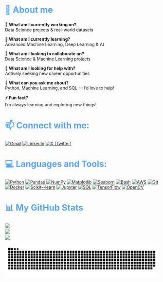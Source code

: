 <h2 style="font-size: 28px; font-weight: bold; color: #58a6ff;">
  👤 About me
</h2>

 **🔭 What am I currently working on?**  
Data Science projects & real-world datasets  

**🌱 What am I currently learning?**  
Advanced Machine Learning, Deep Learning & AI  

**👯 What am I looking to collaborate on?**  
Data Science & Machine Learning projects  

**🤝 What am I looking for help with?**  
Actively seeking new career opportunities  

**💬 What can you ask me about?**  
Python, Machine Learning, and SQL — I’d love to help!  

**⚡ Fun fact?**  
I’m always learning and exploring new things!  

<h2 style="font-size: 28px; font-weight: bold; color: #58a6ff;">
  📫 Connect with me:
</h2>

[![Gmail](https://img.shields.io/badge/Gmail-Connect-%23EA4335.svg?style=flat&logo=gmail&logoColor=white)](mailto:krishnanivja249@gmail.com)
[![LinkedIn](https://img.shields.io/badge/LinkedIn-Connect-%230077B5.svg?style=flat&logo=linkedin&logoColor=white)](https://www.linkedin.com/in/krishnanivja/)
[![X (Twitter)](https://img.shields.io/badge/X-Follow-%23000000.svg?style=flat&logo=x&logoColor=white)](https://twitter.com/nivja13838)

<h2 style="font-size: 28px; font-weight: bold; color: #58a6ff;">
  💻 Languages and Tools:
</h2>

[![Python](https://img.shields.io/badge/Python-3776AB?style=for-the-badge&logo=python&logoColor=white)](https://www.python.org) [![Pandas](https://img.shields.io/badge/Pandas-150458?style=for-the-badge&logo=pandas&logoColor=white)](https://pandas.pydata.org/) [![NumPy](https://img.shields.io/badge/NumPy-013243?style=for-the-badge&logo=numpy&logoColor=white)](https://numpy.org/) [![Matplotlib](https://img.shields.io/badge/Matplotlib-11557C?style=for-the-badge&logo=python&logoColor=white)](https://matplotlib.org/) [![Seaborn](https://img.shields.io/badge/Seaborn-3776AB?style=for-the-badge&logo=python&logoColor=white)](https://seaborn.pydata.org/) [![Bash](https://img.shields.io/badge/Bash-4EAA25?style=for-the-badge&logo=gnu-bash&logoColor=white)](https://www.gnu.org/software/bash/) [![AWS](https://img.shields.io/badge/AWS-FF9900?style=for-the-badge&logo=amazon-aws&logoColor=white)](https://aws.amazon.com/) [![Git](https://img.shields.io/badge/Git-F05032?style=for-the-badge&logo=git&logoColor=white)](https://git-scm.com/) [![Docker](https://img.shields.io/badge/Docker-2496ED?style=for-the-badge&logo=docker&logoColor=white)](https://www.docker.com/) [![Scikit--learn](https://img.shields.io/badge/Scikit--learn-F7931E?style=for-the-badge&logo=scikit-learn&logoColor=white)](https://scikit-learn.org/) [![Jupyter](https://img.shields.io/badge/Jupyter-F37626?style=for-the-badge&logo=jupyter&logoColor=white)](https://jupyter.org/) [![SQL](https://img.shields.io/badge/SQL-003B57?style=for-the-badge&logo=sqlite&logoColor=white)](https://www.w3schools.com/sql/) [![TensorFlow](https://img.shields.io/badge/TensorFlow-FF6F00?style=for-the-badge&logo=tensorflow&logoColor=white)](https://www.tensorflow.org/) [![OpenCV](https://img.shields.io/badge/OpenCV-5C3EE8?style=for-the-badge&logo=opencv&logoColor=white)](https://opencv.org/)
</p>

<h2 style="font-size: 28px; font-weight: bold; color: #58a6ff;">
  📊 My GitHub Stats
</h2>

![](https://github-readme-stats.vercel.app/api/top-langs/?username=krishnanivja12&theme=dark&hide_border=false&include_all_commits=true&count_private=true&layout=compact)<br>
![](https://github-readme-stats.vercel.app/api?username=krishnanivja12&theme=dark&hide_border=false&include_all_commits=true&count_private=true)<br>
![](https://github-readme-streak-stats.herokuapp.com/?user=krishnanivja12&theme=dark&hide_border=false)

![Snake animation](https://raw.githubusercontent.com/krishnanivja12/krishnanivja12/output/snake.svg)





